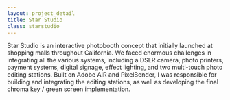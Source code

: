```yaml
---
layout: project_detail
title: Star Studio
class: starstudio
---
```


Star Studio is an interactive photobooth concept that initially launched at shopping malls throughout California. We faced enormous challenges in integrating all the various systems, including a DSLR camera, photo printers, payment systems, digital signage, effect lighting, and two multi-touch photo editing stations. Built on Adobe AIR and PixelBender, I was responsible for building and integrating the editing stations, as well as developing the final chroma key / green screen implementation.

<div class="videoWrapper" data-vimeoid="74998114"><!-- vimeo --></div>
